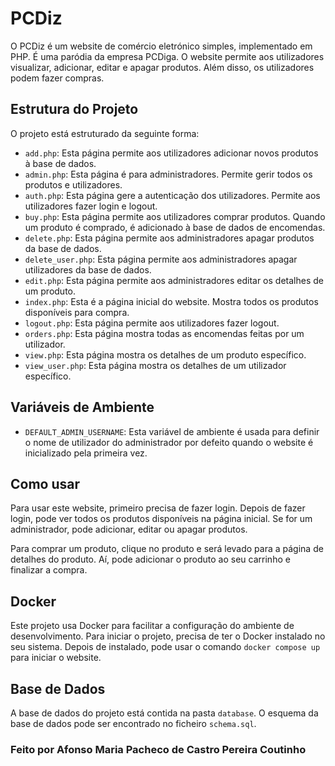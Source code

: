 # PCDiz

O PCDiz é um website de comércio eletrónico simples, implementado em PHP. É uma paródia da empresa PCDiga. O website permite aos utilizadores visualizar, adicionar, editar e apagar produtos. Além disso, os utilizadores podem fazer compras.

## Estrutura do Projeto

O projeto está estruturado da seguinte forma:

- `add.php`: Esta página permite aos utilizadores adicionar novos produtos à base de dados.
- `admin.php`: Esta página é para administradores. Permite gerir todos os produtos e utilizadores.
- `auth.php`: Esta página gere a autenticação dos utilizadores. Permite aos utilizadores fazer login e logout.
- `buy.php`: Esta página permite aos utilizadores comprar produtos. Quando um produto é comprado, é adicionado à base de dados de encomendas.
- `delete.php`: Esta página permite aos administradores apagar produtos da base de dados.
- `delete_user.php`: Esta página permite aos administradores apagar utilizadores da base de dados.
- `edit.php`: Esta página permite aos administradores editar os detalhes de um produto.
- `index.php`: Esta é a página inicial do website. Mostra todos os produtos disponíveis para compra.
- `logout.php`: Esta página permite aos utilizadores fazer logout.
- `orders.php`: Esta página mostra todas as encomendas feitas por um utilizador.
- `view.php`: Esta página mostra os detalhes de um produto específico.
- `view_user.php`: Esta página mostra os detalhes de um utilizador específico.

## Variáveis de Ambiente

- `DEFAULT_ADMIN_USERNAME`: Esta variável de ambiente é usada para definir o nome de utilizador do administrador por defeito quando o website é inicializado pela primeira vez.

## Como usar

Para usar este website, primeiro precisa de fazer login. Depois de fazer login, pode ver todos os produtos disponíveis na página inicial. Se for um administrador, pode adicionar, editar ou apagar produtos.

Para comprar um produto, clique no produto e será levado para a página de detalhes do produto. Aí, pode adicionar o produto ao seu carrinho e finalizar a compra.

## Docker

Este projeto usa Docker para facilitar a configuração do ambiente de desenvolvimento. Para iniciar o projeto, precisa de ter o Docker instalado no seu sistema. Depois de instalado, pode usar o comando `docker compose up` para iniciar o website.

## Base de Dados

A base de dados do projeto está contida na pasta `database`. O esquema da base de dados pode ser encontrado no ficheiro `schema.sql`.

### Feito por Afonso Maria Pacheco de Castro Pereira Coutinho